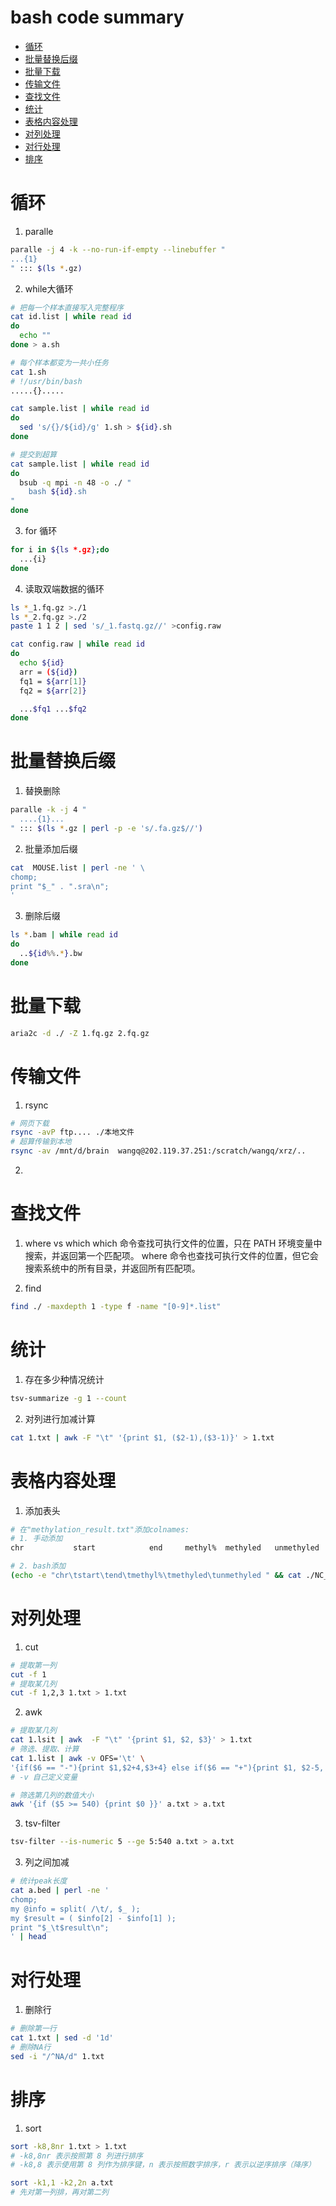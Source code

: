 # bash code summary

- [循环](#循环)
- [批量替换后缀](#批量替换后缀)
- [批量下载](#批量下载)
- [传输文件](#传输文件)
- [查找文件](#查找文件)
- [统计](#统计)
- [表格内容处理](#表格内容处理)
- [对列处理](#对列处理)
- [对行处理](#对行处理)
- [排序](#排序)


# 循环
1. paralle
```bash
paralle -j 4 -k --no-run-if-empty --linebuffer "
...{1}
" ::: $(ls *.gz)
```
2. while大循环
```bash
# 把每一个样本直接写入完整程序
cat id.list | while read id
do
  echo ""
done > a.sh
```
```bash
# 每个样本都变为一共小任务
cat 1.sh
# !/usr/bin/bash
.....{}.....

cat sample.list | while read id 
do 
  sed 's/{}/${id}/g' 1.sh > ${id}.sh
done

# 提交到超算
cat sample.list | while read id 
do 
  bsub -q mpi -n 48 -o ./ "
    bash ${id}.sh
"
done
```
3. for 循环
```bash
for i in ${ls *.gz};do
  ...{i}
done
```

4. 读取双端数据的循环
```bash
ls *_1.fq.gz >./1
ls *_2.fq.gz >./2
paste 1 1 2 | sed 's/_1.fastq.gz//' >config.raw

cat config.raw | while read id 
do
  echo ${id}
  arr = (${id})
  fq1 = ${arr[1]}
  fq2 = ${arr[2]}

  ...$fq1 ...$fq2
done
```

# 批量替换后缀
1. 替换删除
```bash
paralle -k -j 4 "
  ....{1}...
" ::: $(ls *.gz | perl -p -e 's/.fa.gz$//')
```
2. 批量添加后缀
```bash
cat  MOUSE.list | perl -ne ' \
chomp;
print "$_" . ".sra\n";
'
```
3. 删除后缀
```bash
ls *.bam | while read id 
do 
  ..${id%%.*}.bw
done
```

# 批量下载
```bash
aria2c -d ./ -Z 1.fq.gz 2.fq.gz
```


# 传输文件
1. rsync
```bash
# 网页下载
rsync -avP ftp.... ./本地文件
# 超算传输到本地
rsync -av /mnt/d/brain  wangq@202.119.37.251:/scratch/wangq/xrz/..
```
2. 



# 查找文件
1. where vs which 
which 命令查找可执行文件的位置，只在 PATH 环境变量中搜索，并返回第一个匹配项。
where 命令也查找可执行文件的位置，但它会搜索系统中的所有目录，并返回所有匹配项。  

2. find
```bash
find ./ -maxdepth 1 -type f -name "[0-9]*.list" 
```

# 统计
1. 存在多少种情况统计
```bash
tsv-summarize -g 1 --count
```
2. 对列进行加减计算
```bash
cat 1.txt | awk -F "\t" '{print $1, ($2-1),($3-1)}' > 1.txt
```



# 表格内容处理
1. 添加表头
```bash
# 在"methylation_result.txt"添加colnames:
# 1. 手动添加
chr           start            end     methyl%  methyled   unmethyled

# 2. bash添加
(echo -e "chr\tstart\tend\tmethyl%\tmethyled\tunmethyled " && cat ./NC_result.txt) > temp && mv temp NC_methylation_result.txt
```


# 对列处理
1. cut
```bash
# 提取第一列
cut -f 1 
# 提取某几列
cut -f 1,2,3 1.txt > 1.txt
```
2. awk
```bash
# 提取某几列
cat 1.lsit | awk  -F "\t" '{print $1, $2, $3}' > 1.txt
# 筛选、提取、计算
cat 1.list | awk -v OFS='\t' \
'{if($6 == "-"){print $1,$2+4,$3+4} else if($6 == "+"){print $1, $2-5, $3-5}}' >1.txt
# -v 自己定义变量

# 筛选第几列的数值大小
awk '{if ($5 >= 540) {print $0 }}' a.txt > a.txt
```
3. tsv-filter
```bash
tsv-filter --is-numeric 5 --ge 5:540 a.txt > a.txt
```
3. 列之间加减
```bash
# 统计peak长度
cat a.bed | perl -ne '
chomp;
my @info = split( /\t/, $_ );
my $result = ( $info[2] - $info[1] );
print "$_\t$result\n";
' | head
```


# 对行处理
1. 删除行
```bash
# 删除第一行
cat 1.txt | sed -d '1d'
# 删除NA行
sed -i "/^NA/d" 1.txt
```

# 排序
1. sort 
```bash
sort -k8,8nr 1.txt > 1.txt
# -k8,8nr 表示按照第 8 列进行排序
# -k8,8 表示使用第 8 列作为排序键，n 表示按照数字排序，r 表示以逆序排序（降序）

sort -k1,1 -k2,2n a.txt
# 先对第一列排，再对第二列
```

